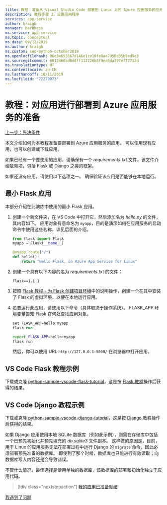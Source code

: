 ```yaml
---
title: 教程：准备从 Visual Studio Code 部署到 Linux 上的 Azure 应用服务的应用
description: 教程步骤 2，设置应用程序
services: app-service
author: kraigb
manager: barbkess
ms.service: app-service
ms.topic: conceptual
ms.date: 09/12/2019
ms.author: kraigb
ms.custom: seo-python-october2019
ms.openlocfilehash: 96e3a653567d146e1ce10fe0ae7950d35b9ed9e3
ms.sourcegitcommit: 6012460ad8d6ff112226b8f9ea6da397ef77712d
ms.translationtype: HT
ms.contentlocale: zh-CN
ms.lasthandoff: 10/11/2019
ms.locfileid: "72279073"
---
```

# <a name="tutorial-prepare-your-app-for-deployment-to-azure-app-service"></a>教程：对应用进行部署到 Azure 应用服务的准备

[上一步：先决条件](tutorial-deploy-app-service-on-linux-01.md)

本文介绍如何为本教程准备要部署到 Azure 应用服务的应用。 可以使用现有应用，也可以创建或下载应用。

如果已经有一个要使用的应用，请确保有一个 *requirements.txt* 文件，该文件介绍依赖项，包括 Flask 或 Django 之类的框架。

如果还没有应用，请使用以下选项之一。 确保验证该应用是否能够在本地运行。

## <a name="minimal-flask-app"></a>最小 Flask 应用

本部分介绍在此演练中使用的最小 Flask 应用。

1. 创建一个新文件夹，在 VS Code 中打开它，然后添加名为 *hello.py* 的文件，其内容如下。 应用对象有意命名为 `myapp`，目的是演示如何在应用服务的启动命令中使用这些名称，详见后面的介绍。

    ```python
    from flask import Flask
    myapp = Flask(__name__)

    @myapp.route("/")
    def hello():
        return "Hello Flask, on Azure App Service for Linux"
    ```

1. 创建一个具有以下内容的名为 *requirements.txt* 的文件：

    ```text
    Flask==1.1.1
    ```

1. 按照 [Flask 教程 - 为 Flask 创建项目环境](https://code.visualstudio.com/docs/python/tutorial-flask#create-a-project-environment-for-flask)中的说明操作，创建一个在其中安装了 Flask 的虚拟环境，以便在本地运行应用。

1. 若要运行此应用，请使用以下命令（具体取决于操作系统）。 FLASK_APP 环境变量告知 Flask 在何处查找应用对象。

    ```ps
    set FLASK_APP=hello:myapp
    flask run
    ```

    ```bash
    export FLASK_APP=hello:myapp
    flask run
    ```

    然后，你可以使用 URL `http://127.0.0.1:5000/` 在浏览器中打开应用。

## <a name="vs-code-flask-tutorial-sample"></a>VS Code Flask 教程示例

下载或克隆 [python-sample-vscode-flask-tutorial](https://github.com/Microsoft/python-sample-vscode-flask-tutorial)，这是按 [Flask 教程](https://code.visualstudio.com/docs/python/tutorial-flask)操作后获得的结果。

## <a name="vs-code-django-tutorial-sample"></a>VS Code Django 教程示例

下载或克隆 [python-sample-vscode-django-tutorial](https://github.com/Microsoft/python-sample-vscode-django-tutorial)，这是按 [Django 教程](https://code.visualstudio.com/docs/python/tutorial-django)操作后获得的结果。

如果 Django 应用使用本地 SQLite 数据库（例如此示例），则需在存储库中包括一个已预先初始化并预先填充的 *db.sqlite3* 文件副本。 这样做的原因是，目前，用于 Linux 的应用服务无法在部署过程中运行 Django 的 `migrate` 命令，因此必须部署预先准备的数据库。 即使到了那个时候，数据库也只能进行有效读取；向数据库写入内容还是会导致错误。

不管什么情况，最佳选择是使用单独的数据库，该数据库的部署和初始化独立于应用代码。

> [!div class="nextstepaction"]
> [我的应用已准备就绪](tutorial-deploy-app-service-on-linux-03.md)

[我遇到了问题](https://www.research.net/r/PWZWZ52?tutorial=vscode-appservice-python&step=02-prepare-app)
